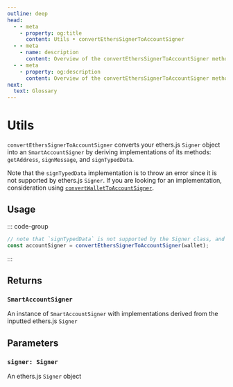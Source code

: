 ```yaml
---
outline: deep
head:
  - - meta
    - property: og:title
      content: Utils • convertEthersSignerToAccountSigner
  - - meta
    - name: description
      content: Overview of the convertEthersSignerToAccountSigner method in aa-ethers
  - - meta
    - property: og:description
      content: Overview of the convertEthersSignerToAccountSigner method in aa-ethers
next:
  text: Glossary
---
```


# Utils

`convertEthersSignerToAccountSigner` converts your ethers.js `Signer` object into an `SmartAccountSigner` by deriving implementations of its methods: `getAddress`, `signMessage`, and `signTypedData`.

Note that the `signTypedData` implementation is to throw an error since it is not supported by ethers.js `Signer`. If you are looking for an implementation, consideration using [`convertWalletToAccountSigner`](/packages/aa-ethers/utils/convertWalletToAccountSigner).

## Usage

::: code-group

```ts [example.ts]
// note that `signTypedData` is not supported by the Signer class, and so this util method cannot derive an implementation of said method for LocalAccountSigner
const accountSigner = convertEthersSignerToAccountSigner(wallet);
```

:::

## Returns

### `SmartAccountSigner`

An instance of `SmartAccountSigner` with implementations derived from the inputted ethers.js `Signer`

## Parameters

### `signer: Signer`

An ethers.js `Signer` object

